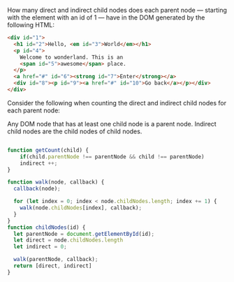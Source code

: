 How many direct and indirect child nodes does each parent node — starting 
with the element with an id of 1 — have in the DOM generated by the following HTML:

```html
<div id="1">
  <h1 id="2">Hello, <em id="3">World</em></h1>
  <p id="4">
    Welcome to wonderland. This is an
    <span id="5">awesome</span> place.
  </p>
  <a href="#" id="6"><strong id="7">Enter</strong></a>
  <div id="8"><p id="9"><a href="#" id="10">Go back</a></p></div>
</div>
```
Consider the following when counting the direct and indirect child nodes for each parent node:

Any DOM node that has at least one child node is a parent node.
Indirect child nodes are the child nodes of child nodes.

```javascript

function getCount(child) {
    if(child.parentNode !== parentNode && child !== parentNode)
    indirect ++;
}

function walk(node, callback) {
  callback(node);

  for (let index = 0; index < node.childNodes.length; index += 1) {
    walk(node.childNodes[index], callback);
  }
}
function childNodes(id) {
  let parentNode = document.getElementById(id);
  let direct = node.childNodes.length
  let indirect = 0;

  walk(parentNode, callback);
  return [direct, indirect]
}
```